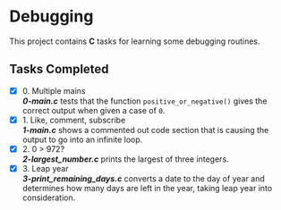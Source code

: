 # Debugging

This project contains __C__ tasks for learning some debugging routines.

## Tasks Completed

+ [x] 0\. Multiple mains<br/>_**0-main.c**_ tests that the function `positive_or_negative()` gives the correct output when given a case of `0`.
+ [x] 1\. Like, comment, subscribe<br/>_**1-main.c**_ shows a commented out code section that is causing the output to go into an infinite loop.
+ [x] 2\. 0 > 972?<br/>_**2-largest_number.c**_ prints the largest of three integers.
+ [x] 3\. Leap year<br/>_**3-print_remaining_days.c**_ converts a date to the day of year and determines how many days are left in the year, taking leap year into consideration.
